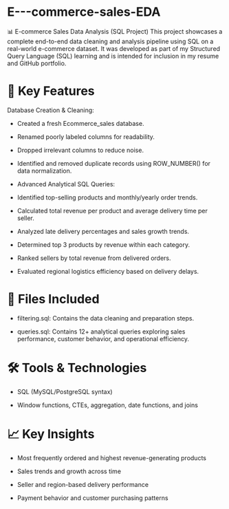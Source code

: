 # E---commerce-sales-EDA

📊 E-commerce Sales Data Analysis (SQL Project)
This project showcases a complete end-to-end data cleaning and analysis pipeline using SQL on a real-world e-commerce dataset. It was developed as part of my Structured Query Language (SQL) learning and is intended for inclusion in my resume and GitHub portfolio.

# 🔧 Key Features
Database Creation & Cleaning:

- Created a fresh Ecommerce_sales database.

- Renamed poorly labeled columns for readability.

- Dropped irrelevant columns to reduce noise.

- Identified and removed duplicate records using ROW_NUMBER() for data normalization.

- Advanced Analytical SQL Queries:

- Identified top-selling products and monthly/yearly order trends.

- Calculated total revenue per product and average delivery time per seller.

- Analyzed late delivery percentages and sales growth trends.

- Determined top 3 products by revenue within each category.

- Ranked sellers by total revenue from delivered orders.

- Evaluated regional logistics efficiency based on delivery delays.

# 📁 Files Included
- filtering.sql: Contains the data cleaning and preparation steps.

- queries.sql: Contains 12+ analytical queries exploring sales performance, customer behavior, and operational efficiency.

# 🛠 Tools & Technologies
- SQL (MySQL/PostgreSQL syntax)

- Window functions, CTEs, aggregation, date functions, and joins

# 📈 Key Insights
- Most frequently ordered and highest revenue-generating products

- Sales trends and growth across time

- Seller and region-based delivery performance

- Payment behavior and customer purchasing patterns

